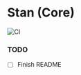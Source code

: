 # Stan (Core)

![CI](https://github.com/sanger/stan-core/workflows/CI/badge.svg)

### TODO ###

* [ ] Finish README
